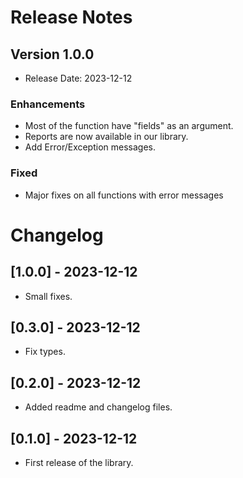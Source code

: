# Release Notes

## Version 1.0.0
- Release Date: 2023-12-12

### Enhancements
- Most of the function have "fields" as an argument.
- Reports are now available in our library. 
- Add Error/Exception messages.

### Fixed
- Major fixes on all functions with error messages


# Changelog

## [1.0.0] - 2023-12-12
- Small fixes.

## [0.3.0] - 2023-12-12
- Fix types.

## [0.2.0] - 2023-12-12
- Added readme and changelog files.

## [0.1.0] - 2023-12-12
- First release of the library.


